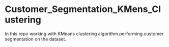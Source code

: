# Customer_Segmentation_KMens_Clustering
In this repo working with KMeans clustering algorithm performing  customer segmentation on the dataset.
